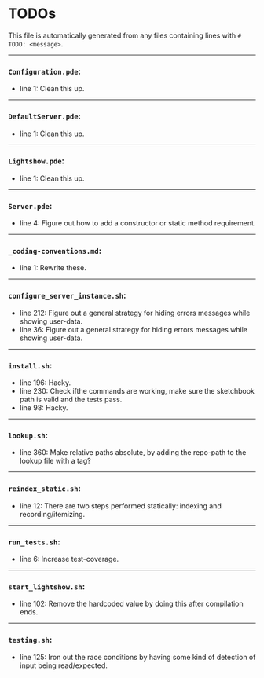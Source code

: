 # TODOs
This file is automatically generated from any files containing lines with `#  TODO: <message>`.

---
### `Configuration.pde`:
* line 1: Clean this up.
---
### `DefaultServer.pde`:
* line 1: Clean this up.
---
### `Lightshow.pde`:
* line 1: Clean this up.
---
### `Server.pde`:
* line 4: Figure out how to add a constructor or static method requirement.
---
### `_coding-conventions.md`:
* line 1: Rewrite these.
---
### `configure_server_instance.sh`:
* line 212: Figure out a general strategy for hiding errors messages while showing user-data.
* line 36: Figure out a general strategy for hiding errors messages while showing user-data.
---
### `install.sh`:
* line 196: Hacky.
* line 230: Check ifthe commands are working, make sure the sketchbook path is valid and the tests pass.
* line 98: Hacky.
---
### `lookup.sh`:
* line 360: Make relative paths absolute, by adding the repo-path to the lookup file with a tag?
---
### `reindex_static.sh`:
* line 12: There are two steps performed statically: indexing and recording/itemizing.
---
### `run_tests.sh`:
* line 6: Increase test-coverage.
---
### `start_lightshow.sh`:
* line 102: Remove the hardcoded value by doing this after compilation ends.
---
### `testing.sh`:
* line 125: Iron out the race conditions by having some kind of detection of input being read/expected.

